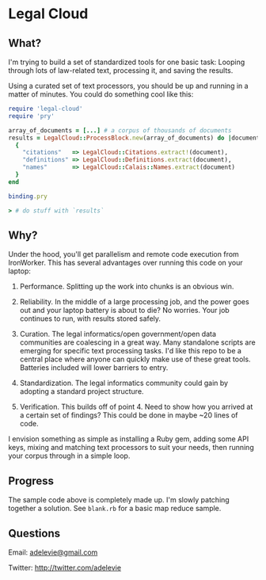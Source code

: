 # Legal Cloud

## What?

I'm trying to build a set of standardized tools for one basic task: Looping through lots of law-related text, processing it, and saving the results.

Using a curated set of text processors, you should be up and running in a matter of minutes. You could do something cool like this:

```ruby
require 'legal-cloud'
require 'pry'

array_of_documents = [...] # a corpus of thousands of documents
results = LegalCloud::ProcessBlock.new(array_of_documents) do |document|
  {
    "citations"   => LegalCloud::Citations.extract!(document),
    "definitions" => LegalCloud::Definitions.extract(document),
    "names"       => LegalCloud::Calais::Names.extract(document)
  }
end

binding.pry

> # do stuff with `results`
```

## Why?

Under the hood, you'll get parallelism and remote code execution from IronWorker. This has several advantages over running this code on your laptop:

1. Performance. Splitting up the work into chunks is an obvious win.

2. Reliability. In the middle of a large processing job, and the power goes out and your laptop battery is about to die? No worries. Your job continues to run, with results stored safely.

3. Curation. The legal informatics/open government/open data communities are coalescing in a great way. Many standalone scripts are emerging for specific text processing tasks. I'd like this repo to be a central place where anyone can quickly make use of these great tools. Batteries included will lower barriers to entry.

4. Standardization. The legal informatics community could gain by adopting a standard project structure.

5. Verification. This builds off of point 4. Need to show how you arrived at a certain set of findings? This could be done in maybe ~20 lines of code.

I envision something as simple as installing a Ruby gem, adding some API keys, mixing and matching text processors to suit your needs, then running your corpus through in a simple loop.

## Progress

The sample code above is completely made up. I'm slowly patching together a solution. See `blank.rb` for a basic map reduce sample.

## Questions

Email: adelevie@gmail.com

Twitter: http://twitter.com/adelevie